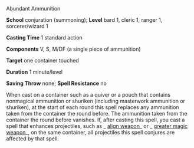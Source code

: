 Abundant Ammunition

**School** conjuration (summoning); **Level** bard 1, cleric 1, ranger 1, sorcerer/wizard 1

**Casting Time** 1 standard action

**Components** V, S, M/DF (a single piece of ammunition)

**Target** one container touched

**Duration** 1 minute/level

**Saving Throw** none; **Spell Resistance** no

When cast on a container such as a quiver or a pouch that contains nonmagical ammunition or shuriken (including masterwork ammunition or shuriken), at the start of each round this spell replaces any ammunition taken from the container the round before. The ammunition taken from the container the round before vanishes. If, after casting this spell, you cast a spell that enhances projectiles, such as _ [align weapon](/pathfinderRPG/prd/spells/alignWeapon.html#_align-weapon)_ or _ [greater magic weapon](/pathfinderRPG/prd/spells/magicWeapon.html#_magic-weapon-greater)_, on the same container, all projectiles this spell conjures are affected by that spell.

